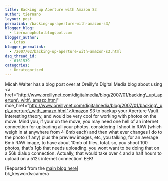 ```yaml
---
title: Backing up Aperture with Amazon S3
author: tiernano
layout: post
permalink: /backing-up-aperture-with-amazon-s3/
blogger_blog:
  - tiernanophoto.blogspot.com
blogger_author:
  - Lotas
blogger_permalink:
  - /2007/02/backing-up-aperture-with-amazon-s3.html
dsq_thread_id:
  - 6161539
categories:
  - Uncategorized
---
```

Micah Walter has a blog post over at Oreilly's Digital Media blog about using <a href="http://www.oreillynet.com/digitalmedia/blog/2007/01/backing\_up\_aperture\_with\_amazo.html" mce\_href="http://www.oreillynet.com/digitalmedia/blog/2007/01/backing\_up\_aperture\_with_amazo.html">Amazon S3 to backup your Aperture Vault</a>. Interesting theory, and would be very cool for working with photos on the move. Mind you, if your on the move, you may need one hell of an internet connection for uploading all your photos. considering I shoot in RAW (which weigh in at anywhere from 4-8mb each) and then what ever changes I do to the photo (if any) plus the preview images, etc, you talking, for an average 6mb RAW image, to have about 10mb of files, total. so, you shoot 100 photos, that's 1gb that needs uploading. you wont want to be doing that on a 56k dialup connection. Actually, that would take over 4 and a half hours to upload on a 512k internet connection! EEK!

[Reposted from the [main blog here][1]]  
bk_keywords:camera

 [1]: http://blog.lotas-smartman.net/archive/2007/02/01/backing-up-aperture-with-amazon-s3.aspx